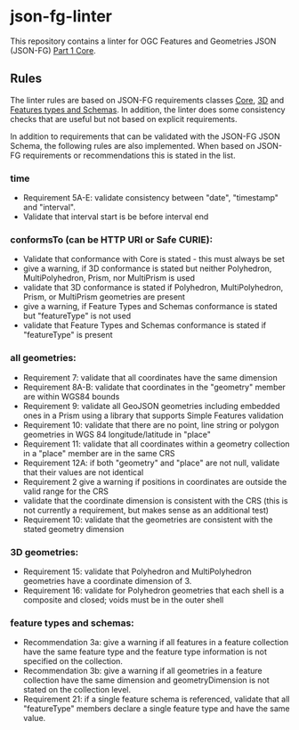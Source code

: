 # json-fg-linter
This repository contains a linter for OGC Features and Geometries JSON (JSON-FG) [Part 1 Core](https://docs.ogc.org/DRAFTS/21-045.html). 

## Rules
The linter rules are based on JSON-FG requirements classes [Core](https://docs.ogc.org/DRAFTS/21-045.html#rc_core), [3D](https://docs.ogc.org/DRAFTS/21-045.html#rc_3d) and [Features types and Schemas](https://docs.ogc.org/DRAFTS/21-045.html#rc_types-schemas). In addition, the linter does some consistency checks that are useful but not based on explicit requirements.

In addition to requirements that can be validated with the JSON-FG JSON Schema, the following rules are also implemented. When based on JSON-FG requirements or recommendations this is stated in the list.  

### time
- Requirement 5A-E: validate consistency between "date", "timestamp" and "interval".  
- Validate that interval start is be before interval end

### conformsTo (can be HTTP URI or Safe CURIE):
- Validate that conformance with Core is stated - this must always be set
- give a warning, if 3D conformance is stated but neither Polyhedron, MultiPolyhedron, Prism, nor MultiPrism is used
- validate that 3D conformance is stated if Polyhedron, MultiPolyhedron, Prism, or MultiPrism geometries are present
- give a warning, if Feature Types and Schemas conformance is stated but "featureType" is not used
- validate that Feature Types and Schemas conformance is stated if "featureType" is present

### all geometries:
- Requirement 7: validate that all coordinates have the same dimension
- Requirement 8A-B: validate that coordinates in the "geometry" member are within WGS84 bounds
- Requirement 9: validate all GeoJSON geometries including embedded ones in a Prism using a library that supports Simple Features validation
- Requirement 10: validate that there are no point, line string or polygon geometries in WGS 84 longitude/latitude in "place"
- Requirement 11: validate that all coordinates within a geometry collection in a "place" member are in the same CRS
- Requirement 12A: if both "geometry" and "place" are not null, validate that their values are not identical
- Requirement 2 give a warning if positions in coordinates are outside the valid range for the CRS 
- validate that the coordinate dimension is consistent with the CRS (this is not currently a requirement, but makes sense as an additional test)
- Requirement 10: validate that the geometries are consistent with the stated geometry dimension 

### 3D geometries:
- Requirement 15: validate that Polyhedron and MultiPolyhedron geometries have a coordinate dimension of 3.
- Requirement 16: validate for Polyhedron geometries that each shell is a composite and closed; voids must be in the outer shell

### feature types and schemas: 
- Recommendation 3a: give a warning if all features in a feature collection have the same feature type and the feature type information is not specified on the collection.
- Recommendation 3b: give a warning if all geometries in a feature collection have the same dimension and geometryDimension is not stated on the collection level. 
- Requirement 21: if a single feature schema is referenced, validate that all "featureType" members declare a single feature type and have the same value. 